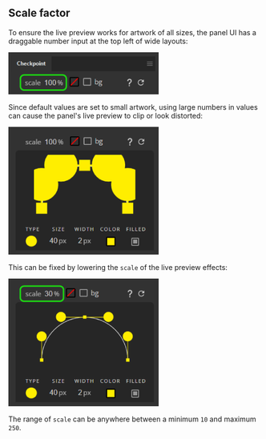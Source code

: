 ## Scale factor

To ensure the live preview works for artwork of all sizes, the panel UI has a draggable number input at the top left of wide layouts:

![](https://raw.githubusercontent.com/Inventsable/minion-pages/master/checkpoint/assets/Scale-Factor-1.png)

Since default values are set to small artwork, using large numbers in values can cause the panel's live preview to clip or look distorted:

![](https://raw.githubusercontent.com/Inventsable/minion-pages/master/checkpoint/assets/Scale-Factor-2.png)

This can be fixed by lowering the `scale` of the live preview effects:

![](https://raw.githubusercontent.com/Inventsable/minion-pages/master/checkpoint/assets/Scale-Factor-3.png)

The range of `scale` can be anywhere between a minimum `10` and maximum `250`.
